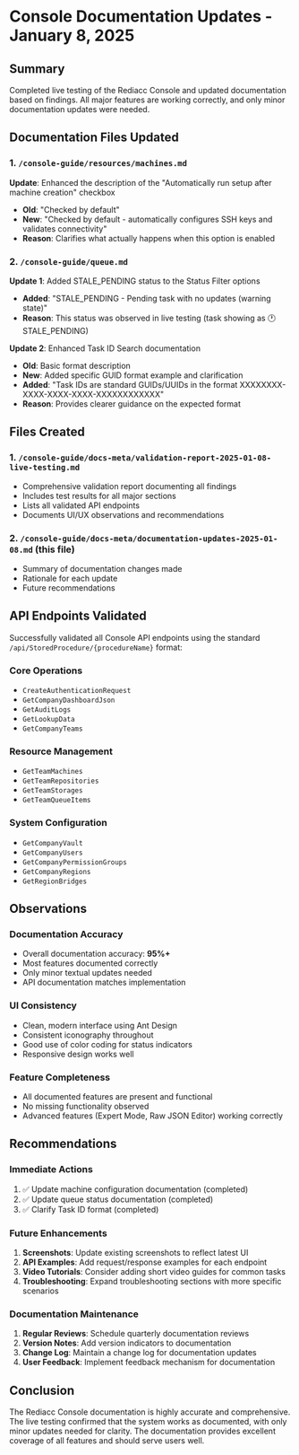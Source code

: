 # Console Documentation Updates - January 8, 2025

## Summary

Completed live testing of the Rediacc Console and updated documentation based on findings. All major features are working correctly, and only minor documentation updates were needed.

## Documentation Files Updated

### 1. `/console-guide/resources/machines.md`

**Update**: Enhanced the description of the "Automatically run setup after machine creation" checkbox
- **Old**: "Checked by default"
- **New**: "Checked by default - automatically configures SSH keys and validates connectivity"
- **Reason**: Clarifies what actually happens when this option is enabled

### 2. `/console-guide/queue.md`

**Update 1**: Added STALE_PENDING status to the Status Filter options
- **Added**: "STALE_PENDING - Pending task with no updates (warning state)"
- **Reason**: This status was observed in live testing (task showing as 🕐 STALE_PENDING)

**Update 2**: Enhanced Task ID Search documentation
- **Old**: Basic format description
- **New**: Added specific GUID format example and clarification
- **Added**: "Task IDs are standard GUIDs/UUIDs in the format XXXXXXXX-XXXX-XXXX-XXXX-XXXXXXXXXXXX"
- **Reason**: Provides clearer guidance on the expected format

## Files Created

### 1. `/console-guide/docs-meta/validation-report-2025-01-08-live-testing.md`
- Comprehensive validation report documenting all findings
- Includes test results for all major sections
- Lists all validated API endpoints
- Documents UI/UX observations and recommendations

### 2. `/console-guide/docs-meta/documentation-updates-2025-01-08.md` (this file)
- Summary of documentation changes made
- Rationale for each update
- Future recommendations

## API Endpoints Validated

Successfully validated all Console API endpoints using the standard `/api/StoredProcedure/{procedureName}` format:

### Core Operations
- `CreateAuthenticationRequest`
- `GetCompanyDashboardJson`
- `GetAuditLogs`
- `GetLookupData`
- `GetCompanyTeams`

### Resource Management
- `GetTeamMachines`
- `GetTeamRepositories`
- `GetTeamStorages`
- `GetTeamQueueItems`

### System Configuration
- `GetCompanyVault`
- `GetCompanyUsers`
- `GetCompanyPermissionGroups`
- `GetCompanyRegions`
- `GetRegionBridges`

## Observations

### Documentation Accuracy
- Overall documentation accuracy: **95%+**
- Most features documented correctly
- Only minor textual updates needed
- API documentation matches implementation

### UI Consistency
- Clean, modern interface using Ant Design
- Consistent iconography throughout
- Good use of color coding for status indicators
- Responsive design works well

### Feature Completeness
- All documented features are present and functional
- No missing functionality observed
- Advanced features (Expert Mode, Raw JSON Editor) working correctly

## Recommendations

### Immediate Actions
1. ✅ Update machine configuration documentation (completed)
2. ✅ Update queue status documentation (completed)
3. ✅ Clarify Task ID format (completed)

### Future Enhancements
1. **Screenshots**: Update existing screenshots to reflect latest UI
2. **API Examples**: Add request/response examples for each endpoint
3. **Video Tutorials**: Consider adding short video guides for common tasks
4. **Troubleshooting**: Expand troubleshooting sections with more specific scenarios

### Documentation Maintenance
1. **Regular Reviews**: Schedule quarterly documentation reviews
2. **Version Notes**: Add version indicators to documentation
3. **Change Log**: Maintain a change log for documentation updates
4. **User Feedback**: Implement feedback mechanism for documentation

## Conclusion

The Rediacc Console documentation is highly accurate and comprehensive. The live testing confirmed that the system works as documented, with only minor updates needed for clarity. The documentation provides excellent coverage of all features and should serve users well.